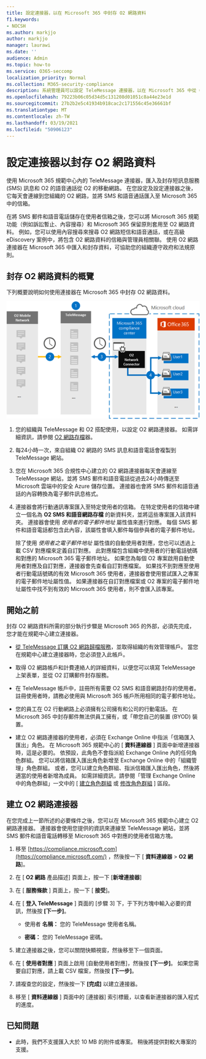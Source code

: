 ```yaml
---
title: 設定連接器，以在 Microsoft 365 中封存 O2 網路資料
f1.keywords:
- NOCSH
ms.author: markjjo
author: markjjo
manager: laurawi
ms.date: ''
audience: Admin
ms.topic: how-to
ms.service: O365-seccomp
localization_priority: Normal
ms.collection: M365-security-compliance
description: 系統管理員可以設定 TeleMessage 連接器，以在 Microsoft 365 中從 O2 mobile 網路匯入及封存 SMS 和 MMS 資料。 這可讓您在 Microsoft 365 中封存協力廠商資料來源的資料，因此您可以使用法規遵從性功能（例如法律封存、內容搜尋及保留原則）來管理組織的協力廠商資料。
ms.openlocfilehash: 79223b06c05d34d5c131208d01051c8a44e23e1d
ms.sourcegitcommit: 27b2b2e5c41934b918cac2c171556c45e36661bf
ms.translationtype: MT
ms.contentlocale: zh-TW
ms.lasthandoff: 03/19/2021
ms.locfileid: "50906123"
---
```

# <a name="set-up-a-connector-to-archive-o2-network-data"></a>設定連接器以封存 O2 網路資料

使用 Microsoft 365 規範中心內的 TeleMessage 連接器，匯入及封存短訊息服務 (SMS) 訊息和 O2 的語音通話從 O2 的移動網路。 在您設定及設定連接器之後，它每天會連線到您組織的 O2 網路，並將 SMS 和語音通話匯入至 Microsoft 365 中的信箱。

在將 SMS 郵件和語音電話儲存在使用者信箱之後，您可以將 Microsoft 365 規範功能（例如訴訟暫止、內容搜尋）和 Microsoft 365 保留原則套用至 O2 網路資料。 例如，您可以使用內容搜尋來搜尋 O2 網路短信和語音通話，或在高級 eDiscovery 案例中，將包含 O2 網路資料的信箱與管理員相關聯。 使用 O2 網路連接器在 Microsoft 365 中匯入和封存資料，可協助您的組織遵守政府和法規原則。

## <a name="overview-of-archiving-o2-network-data"></a>封存 O2 網路資料的概覽

下列概要說明如何使用連接器在 Microsoft 365 中封存 O2 網路資料。

![O2 網路封存工作流程](../media/O2NetworkConnectorWorkflow.png)

1. 您的組織與 TeleMessage 和 O2 搭配使用，以設定 O2 網路連接器。 如需詳細資訊，請參閱 [O2 網路存檔](https://www.telemessage.com/office365-activation-for-o2-network-archiver)器。

2. 每24小時一次，來自組織 O2 網路的 SMS 訊息和語音電話會複製到 TeleMessage 網站。

3. 您在 Microsoft 365 合規性中心建立的 O2 網路連接器每天會連線至 TeleMessage 網站，並將 SMS 郵件和語音電話從過去24小時傳送至 Microsoft 雲端中的安全 Azure 儲存位置。 連接器也會將 SMS 郵件和語音通話的內容轉換為電子郵件訊息格式。

4. 連接器會將行動通訊專案匯入至特定使用者的信箱。 在特定使用者的信箱中建立一個名為 **O2 SMS 和語音網路存檔** 的新資料夾，並將這些專案匯入該資料夾。 連接器會使用 *使用者的電子郵件地址* 屬性值來進行對應。 每個 SMS 郵件和語音電話都包含此內容，該屬性會填入郵件每個參與者的電子郵件地址。

   除了使用 *使用者之電子郵件地址* 屬性值的自動使用者對應，您也可以透過上載 CSV 對應檔來定義自訂對應。 此對應檔包含組織中使用者的行動電話號碼和對應的 Microsoft 365 電子郵件地址。 如果您為每個 O2 專案啟用自動使用者對應及自訂對應，連接器會先查看自訂對應檔案。 如果找不到對應至使用者行動電話號碼的有效 Microsoft 365 使用者，連接器會使用嘗試匯入之專案的電子郵件地址屬性值。 如果連接器在自訂對應檔案或 O2 專案的電子郵件地址屬性中找不到有效的 Microsoft 365 使用者，則不會匯入該專案。

## <a name="before-you-begin"></a>開始之前

封存 O2 網路資料所需的部分執行步驟是 Microsoft 365 的外部，必須先完成，您才能在規範中心建立連接器。

- [從 TeleMessage 訂購 O2 網路歸檔服務](https://www.telemessage.com/mobile-archiver/order-mobile-archiver-for-o365/)，並取得組織的有效管理帳戶。 當您在規範中心建立連接器時，您必須登入此帳戶。

- 取得 O2 網路帳戶和計費連絡人的詳細資料，以便您可以填寫 TeleMessage 上架表單，並從 O2 訂購郵件封存服務。

- 在 TeleMessage 帳戶中，註冊所有需要 O2 SMS 和語音網路封存的使用者。 註冊使用者時，請務必使用與 Microsoft 365 帳戶所用相同的電子郵件地址。

- 您的員工在 O2 行動網路上必須擁有公司擁有和公司的行動電話。 在 Microsoft 365 中封存郵件無法供員工擁有，或「帶您自己的裝置 (BYOD) 裝置。

- 建立 O2 網路連接器的使用者，必須在 Exchange Online 中指派「信箱匯入匯出」角色。 在 Microsoft 365 規範中心的 [ **資料連線器** ] 頁面中新增連接器時，這是必要的。 依預設，此角色不會指派給 Exchange Online 內的任何角色群組。 您可以將信箱匯入匯出角色新增至 Exchange Online 中的「組織管理」角色群組。 或者，您可以建立角色群組、指派信箱匯入匯出角色，然後將適當的使用者新增為成員。 如需詳細資訊，請參閱「管理 Exchange Online 中的角色群組」一文中的 [ [建立角色群組](/Exchange/permissions-exo/role-groups#create-role-groups) 或 [修改角色群組](/Exchange/permissions-exo/role-groups#modify-role-groups) ] 區段。

## <a name="create-an-o2-network-connector"></a>建立 O2 網路連接器

在您完成上一節所述的必要條件之後，您可以在 Microsoft 365 規範中心建立 O2 網路連接器。 連接器會使用您提供的資訊來連線至 TeleMessage 網站，並將 SMS 郵件和語音電話轉移至 Microsoft 365 中對應的使用者信箱方塊。

1. 移至 [https://compliance.microsoft.com](https://compliance.microsoft.com/) ，然後按一下 [ **資料連線器** \> **O2 網路**]。

2. 在 [ **O2 網路** 產品描述] 頁面上，按一下 [**新增連接器**]

3. 在 [ **服務條款** ] 頁面上，按一下 [ **接受**]。

4. 在 [ **登入 TeleMessage** ] 頁面的 [步驟 3] 下，于下列方塊中輸入必要的資訊，然後按 **[下一步]**。

   - 使用者 **名稱：** 您的 TeleMessage 使用者名稱。

   - **密碼：** 您的 TeleMessage 密碼。

5. 建立連接器之後，您可以關閉快顯視窗，然後移至下一個頁面。

6. 在 [ **使用者對應** ] 頁面上啟用 [自動使用者對應]，然後按 **[下一步]**。 如果您需要自訂對應，請上載 CSV 檔案，然後按 **[下一步]**。

7. 請複查您的設定，然後按一下 **[完成]** 以建立連接器。

8. 移至 [ **資料連線器** ] 頁面中的 [連接器] 索引標籤，以查看新連接器的匯入程式的進度。

## <a name="known-issues"></a>已知問題

- 此時，我們不支援匯入大於 10 MB 的附件或專案。 稍後將提供對較大專案的支援。